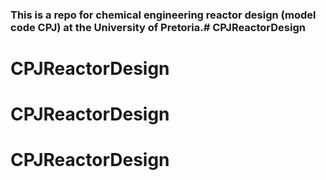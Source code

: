### This is a repo for chemical engineering reactor design (model code CPJ) at the University of Pretoria.# CPJReactorDesign
# CPJReactorDesign
# CPJReactorDesign
# CPJReactorDesign
